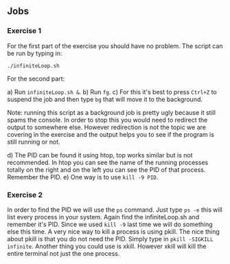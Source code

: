 ## Jobs

### Exercise 1

For the first part of the exercise you should have no problem. The script can be run by typing in:
```
./infiniteLoop.sh
```

For the second part:

a) Run `infiniteLoop.sh &`.
b) Run `fg`.
c) For this it's best to press `Ctrl+Z` to suspend the job and then type `bg` that will move it to the background.

Note: running this script as a background job is pretty ugly because it still spams the console. In order to stop this you would need to redirect the output to somewhere else. However redirection is not the topic we are covering in the exercise and the output helps you to see if the program is still running or not.

d) The PID can be found it using htop, top works similar but is not recommended. In htop you can see the name of the running processes totally on the right and on the left you can see the PID of that process. Remember the PID.
e) One way is to use `kill -9 PID`.

### Exercise 2

In order to find the PID we will use the `ps` command. Just type ` ps -e ` this will list every process in your system. Again find the infiniteLoop.sh and remember it's PID. Since we used `kill -9` last time we will do something else this time. A very nice way to kill a process is using pkill. The nice thing about pkill is that you do not need the PID. Simply type in `pkill -SIGKILL infinite`.
Another thing you could use is xkill. However xkill will kill the entire terminal not just the one process. 
